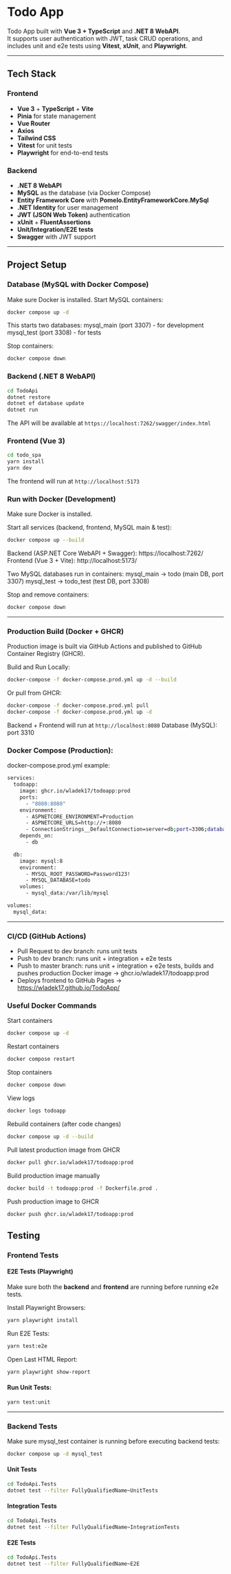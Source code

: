 # Todo App

Todo App built with **Vue 3 + TypeScript** and **.NET 8 WebAPI**.  
It supports user authentication with JWT, task CRUD operations, and includes unit and e2e tests using **Vitest**, **xUnit**, and **Playwright**.

---

## Tech Stack

### Frontend
- **Vue 3** + **TypeScript** + **Vite**
- **Pinia** for state management
- **Vue Router**
- **Axios**
- **Tailwind CSS**
- **Vitest** for unit tests
- **Playwright** for end-to-end tests

### Backend
- **.NET 8 WebAPI**
- **MySQL** as the database (via Docker Compose)
- **Entity Framework Core** with **Pomelo.EntityFrameworkCore.MySql**
- **.NET Identity** for user management
- **JWT (JSON Web Token)** authentication
- **xUnit** + **FluentAssertions**
- **Unit/Integration/E2E tests**
- **Swagger** with JWT support

---

## Project Setup

### Database (MySQL with Docker Compose)
Make sure Docker is installed. Start MySQL containers:

```bash
docker compose up -d
```

This starts two databases:
mysql_main (port 3307) - for development
mysql_test (port 3308) - for tests

Stop containers:
```bash
docker compose down
```

### Backend (.NET 8 WebAPI)
```bash
cd TodoApi
dotnet restore
dotnet ef database update
dotnet run
```
The API will be available at `https://localhost:7262/swagger/index.html`

### Frontend (Vue 3)
```bash
cd todo_spa
yarn install
yarn dev
```
The frontend will run at `http://localhost:5173`


### Run with Docker (Development)
Make sure Docker is installed.

Start all services (backend, frontend, MySQL main & test):
```bash
docker compose up --build
```

Backend (ASP.NET Core WebAPI + Swagger): https://localhost:7262/
Frontend (Vue 3 + Vite): http://localhost:5173/

Two MySQL databases run in containers:
mysql_main -> todo (main DB, port 3307)
mysql_test -> todo_test (test DB, port 3308)

Stop and remove containers:
```bash
docker compose down
```

---

### Production Build (Docker + GHCR)
Production image is built via GitHub Actions and published to GitHub Container Registry (GHCR).

Build and Run Locally:
```bash
docker-compose -f docker-compose.prod.yml up -d --build
```

Or pull from GHCR:
```bash
docker-compose -f docker-compose.prod.yml pull
docker-compose -f docker-compose.prod.yml up -d
```

Backend + Frontend will run at `http://localhost:8080`
Database (MySQL): port 3310

### Docker Compose (Production):

docker-compose.prod.yml example:
```bash
services:
  todoapp:
    image: ghcr.io/wladek17/todoapp:prod
    ports:
      - "8080:8080"
    environment:
      - ASPNETCORE_ENVIRONMENT=Production
      - ASPNETCORE_URLS=http://+:8080
      - ConnectionStrings__DefaultConnection=server=db;port=3306;database=todo;user=root;password=Password123!
    depends_on:
      - db

  db:
    image: mysql:8
    environment:
      - MYSQL_ROOT_PASSWORD=Password123!
      - MYSQL_DATABASE=todo
    volumes:
      - mysql_data:/var/lib/mysql

volumes:
  mysql_data:

```

---

### CI/CD (GitHub Actions)
- Pull Request to dev branch: runs unit tests
- Push to dev branch: runs unit + integration + e2e tests
- Push to master branch: runs unit + integration + e2e tests, builds and pushes production Docker image -> ghcr.io/wladek17/todoapp:prod
- Deploys frontend to GitHub Pages -> https://wladek17.github.io/TodoApp/

### Useful Docker Commands
Start containers
```bash
docker compose up -d
```

Restart containers
```bash
docker compose restart
```

Stop containers
```bash
docker compose down
```

View logs
```bash
docker logs todoapp
```

Rebuild containers (after code changes)
```bash
docker compose up -d --build
```

Pull latest production image from GHCR
```bash
docker pull ghcr.io/wladek17/todoapp:prod
```

Build production image manually
```bash
docker build -t todoapp:prod -f Dockerfile.prod .
```

Push production image to GHCR
```bash
docker push ghcr.io/wladek17/todoapp:prod
```

## Testing

### Frontend Tests

#### E2E Tests (Playwright)

Make sure both the **backend** and **frontend** are running before running e2e tests.

Install Playwright Browsers:
```bash
yarn playwright install
```

Run E2E Tests:
```bash
yarn test:e2e
```

Open Last HTML Report:
```bash
yarn playwright show-report
```

#### Run Unit Tests:
```bash
yarn test:unit
```

---

### Backend Tests

Make sure mysql_test container is running before executing backend tests:

```bash
docker compose up -d mysql_test
```

#### Unit Tests
```bash
cd TodoApi.Tests
dotnet test --filter FullyQualifiedName~UnitTests
```

#### Integration Tests
```bash
cd TodoApi.Tests
dotnet test --filter FullyQualifiedName~IntegrationTests
```

#### E2E Tests
```bash
cd TodoApi.Tests
dotnet test --filter FullyQualifiedName~E2E
```
